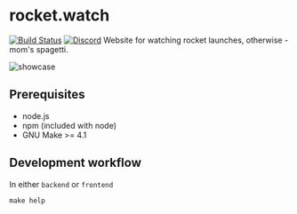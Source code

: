 # rocket.watch

[![Build Status](https://travis-ci.com/yasiupl/rocket.watch.svg?branch=master)](https://travis-ci.com/yasiupl/rocket.watch) [![Discord](https://img.shields.io/discord/150674920869724161)](https://discord.gg/PcJt3mg)
Website for watching rocket launches, otherwise - mom's spagetti.

![showcase](https://i.imgur.com/qJ6fE74.png)


## Prerequisites
- node.js
- npm (included with node)
- GNU Make >= 4.1

## Development workflow
In either `backend` or `frontend`
```
make help
```


